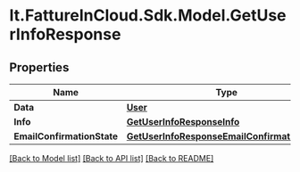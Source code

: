 # It.FattureInCloud.Sdk.Model.GetUserInfoResponse

## Properties

Name | Type | Description | Notes
------------ | ------------- | ------------- | -------------
**Data** | [**User**](User.md) |  | [optional] 
**Info** | [**GetUserInfoResponseInfo**](GetUserInfoResponseInfo.md) |  | [optional] 
**EmailConfirmationState** | [**GetUserInfoResponseEmailConfirmationState**](GetUserInfoResponseEmailConfirmationState.md) |  | [optional] 

[[Back to Model list]](../README.md#documentation-for-models) [[Back to API list]](../README.md#documentation-for-api-endpoints) [[Back to README]](../README.md)

